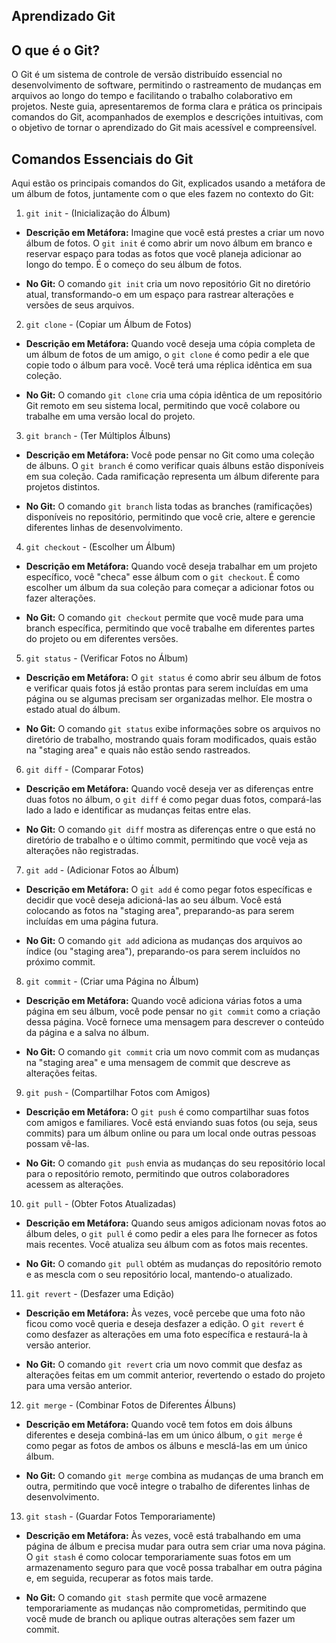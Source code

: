 ## Aprendizado Git ##

## O que é o Git?

O Git é um sistema de controle de versão distribuído essencial no desenvolvimento de software, permitindo o rastreamento de mudanças em arquivos ao longo do tempo e facilitando o trabalho colaborativo em projetos. Neste guia, apresentaremos de forma clara e prática os principais comandos do Git, acompanhados de exemplos e descrições intuitivas, com o objetivo de tornar o aprendizado do Git mais acessível e compreensível.

## Comandos Essenciais do Git

Aqui estão os principais comandos do Git, explicados usando a metáfora de um álbum de fotos, juntamente com o que eles fazem no contexto do Git:

1. `git init` - (Inicialização do Álbum)

- **Descrição em Metáfora:** Imagine que você está prestes a criar um novo álbum de fotos. O `git init` é como abrir um novo álbum em branco e reservar espaço para todas as fotos que você planeja adicionar ao longo do tempo. É o começo do seu álbum de fotos.

- **No Git:** O comando `git init` cria um novo repositório Git no diretório atual, transformando-o em um espaço para rastrear alterações e versões de seus arquivos.

2. `git clone` - (Copiar um Álbum de Fotos)

- **Descrição em Metáfora:** Quando você deseja uma cópia completa de um álbum de fotos de um amigo, o `git clone` é como pedir a ele que copie todo o álbum para você. Você terá uma réplica idêntica em sua coleção.

- **No Git:** O comando `git clone` cria uma cópia idêntica de um repositório Git remoto em seu sistema local, permitindo que você colabore ou trabalhe em uma versão local do projeto.

3. `git branch` - (Ter Múltiplos Álbuns)

- **Descrição em Metáfora:** Você pode pensar no Git como uma coleção de álbuns. O `git branch` é como verificar quais álbuns estão disponíveis em sua coleção. Cada ramificação representa um álbum diferente para projetos distintos.

- **No Git:** O comando `git branch` lista todas as branches (ramificações) disponíveis no repositório, permitindo que você crie, altere e gerencie diferentes linhas de desenvolvimento.

4. `git checkout` - (Escolher um Álbum)

- **Descrição em Metáfora:** Quando você deseja trabalhar em um projeto específico, você "checa" esse álbum com o `git checkout`. É como escolher um álbum da sua coleção para começar a adicionar fotos ou fazer alterações.

- **No Git:** O comando `git checkout` permite que você mude para uma branch específica, permitindo que você trabalhe em diferentes partes do projeto ou em diferentes versões.

5. `git status` - (Verificar Fotos no Álbum)

- **Descrição em Metáfora:** O `git status` é como abrir seu álbum de fotos e verificar quais fotos já estão prontas para serem incluídas em uma página ou se algumas precisam ser organizadas melhor. Ele mostra o estado atual do álbum.

- **No Git:** O comando `git status` exibe informações sobre os arquivos no diretório de trabalho, mostrando quais foram modificados, quais estão na "staging area" e quais não estão sendo rastreados.

6. `git diff` - (Comparar Fotos)

- **Descrição em Metáfora:** Quando você deseja ver as diferenças entre duas fotos no álbum, o `git diff` é como pegar duas fotos, compará-las lado a lado e identificar as mudanças feitas entre elas.

- **No Git:** O comando `git diff` mostra as diferenças entre o que está no diretório de trabalho e o último commit, permitindo que você veja as alterações não registradas.

7. `git add` - (Adicionar Fotos ao Álbum)

- **Descrição em Metáfora:** O `git add` é como pegar fotos específicas e decidir que você deseja adicioná-las ao seu álbum. Você está colocando as fotos na "staging area", preparando-as para serem incluídas em uma página futura.

- **No Git:** O comando `git add` adiciona as mudanças dos arquivos ao índice (ou "staging area"), preparando-os para serem incluídos no próximo commit.

8. `git commit` - (Criar uma Página no Álbum)

- **Descrição em Metáfora:** Quando você adiciona várias fotos a uma página em seu álbum, você pode pensar no `git commit` como a criação dessa página. Você fornece uma mensagem para descrever o conteúdo da página e a salva no álbum.

- **No Git:** O comando `git commit` cria um novo commit com as mudanças na "staging area" e uma mensagem de commit que descreve as alterações feitas.

9. `git push` - (Compartilhar Fotos com Amigos)

- **Descrição em Metáfora:** O `git push` é como compartilhar suas fotos com amigos e familiares. Você está enviando suas fotos (ou seja, seus commits) para um álbum online ou para um local onde outras pessoas possam vê-las.

- **No Git:** O comando `git push` envia as mudanças do seu repositório local para o repositório remoto, permitindo que outros colaboradores acessem as alterações.

10. `git pull` - (Obter Fotos Atualizadas)

- **Descrição em Metáfora:** Quando seus amigos adicionam novas fotos ao álbum deles, o `git pull` é como pedir a eles para lhe fornecer as fotos mais recentes. Você atualiza seu álbum com as fotos mais recentes.

- **No Git:** O comando `git pull` obtém as mudanças do repositório remoto e as mescla com o seu repositório local, mantendo-o atualizado.

11. `git revert` - (Desfazer uma Edição)

- **Descrição em Metáfora:** Às vezes, você percebe que uma foto não ficou como você queria e deseja desfazer a edição. O `git revert` é como desfazer as alterações em uma foto específica e restaurá-la à versão anterior.

- **No Git:** O comando `git revert` cria um novo commit que desfaz as alterações feitas em um commit anterior, revertendo o estado do projeto para uma versão anterior.

12. `git merge` - (Combinar Fotos de Diferentes Álbuns)

- **Descrição em Metáfora:** Quando você tem fotos em dois álbuns diferentes e deseja combiná-las em um único álbum, o `git merge` é como pegar as fotos de ambos os álbuns e mesclá-las em um único álbum.

- **No Git:** O comando `git merge` combina as mudanças de uma branch em outra, permitindo que você integre o trabalho de diferentes linhas de desenvolvimento.

13. `git stash` - (Guardar Fotos Temporariamente)

- **Descrição em Metáfora:** Às vezes, você está trabalhando em uma página de álbum e precisa mudar para outra sem criar uma nova página. O `git stash` é como colocar temporariamente suas fotos em um armazenamento seguro para que você possa trabalhar em outra página e, em seguida, recuperar as fotos mais tarde.

- **No Git:** O comando `git stash` permite que você armazene temporariamente as mudanças não comprometidas, permitindo que você mude de branch ou aplique outras alterações sem fazer um commit.

